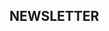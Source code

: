 ## NEWSLETTER

<!-- https://medium.com/@atthedoorapp/build-your-own-email-marketing-tool-with-node-js-63310dcbc814 -->